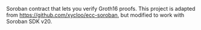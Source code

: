 Soroban contract that lets you verify Groth16 proofs. This project is adapted from https://github.com/xycloo/ecc-soroban, but modified to work with Soroban SDK v20.
